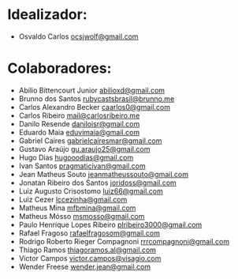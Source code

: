 # Idealizador:

* Osvaldo Carlos <ocsjwolf@gmail.com>

# Colaboradores:

* Abilio Bittencourt Junior <abilioxd@gmail.com>
* Brunno dos Santos <rubycastsbrasil@brunno.me>
* Carlos Alexandro Becker <caarlos0@gmail.com>
* Carlos Ribeiro <mail@carlosribeiro.me>
* Danilo Resende <daniloisr@gmail.com>
* Eduardo Maia <eduvimaia@gmail.com>
* Gabriel Caires <gabrielcairesmar@gmail.com>
* Gustavo Araújo <gu.araujo25@gmail.com>
* Hugo Dias <hugooodias@gmail.com>
* Ivan Santos <pragmaticivan@gmail.com>
* Jean Matheus Souto <jeanmatheussouto@gmail.com>
* Jonatan Ribeiro dos Santos <joridoss@gmail.com>
* Luiz Augusto Crisostomo <luiz66@gmail.com>
* Luiz Cezer <lccezinha@gmail.com>
* Matheus Mina <mfbmina@gmail.com>
* Matheus Mósso <msmosso@gmail.com>
* Paulo Henrique Lopes Ribeiro <plribeiro3000@gmail.com>
* Rafael Fragoso <rafaelfragosom@gmail.com>
* Rodrigo Roberto Rieger Compagnoni <rrrcompagnoni@gmail.com>
* Thiago Ramos <thiagoramos.al@gmail.com>
* Victor Campos <victor.campos@visagio.com>
* Wender Freese <wender.jean@gmail.com>
